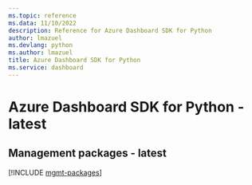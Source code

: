 ```yaml
---
ms.topic: reference
ms.data: 11/10/2022
description: Reference for Azure Dashboard SDK for Python
author: lmazuel
ms.devlang: python
ms.author: lmazuel
title: Azure Dashboard SDK for Python
ms.service: dashboard
---
```

# Azure Dashboard SDK for Python - latest

## Management packages - latest
[!INCLUDE [mgmt-packages](dashboard-mgmt-index.md)]